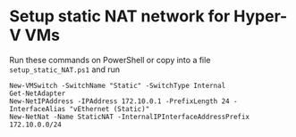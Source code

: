 # Setup static NAT network for Hyper-V VMs

Run these commands on PowerShell or copy into a file `setup_static_NAT.ps1` and run
```shell
New-VMSwitch -SwitchName "Static" -SwitchType Internal
Get-NetAdapter
New-NetIPAddress -IPAddress 172.10.0.1 -PrefixLength 24 -InterfaceAlias "vEthernet (Static)"
New-NetNat -Name StaticNAT -InternalIPInterfaceAddressPrefix 172.10.0.0/24
```
